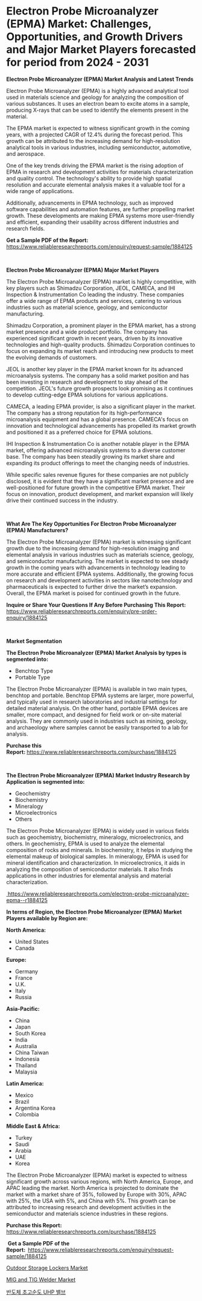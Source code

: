 <p><h1>Electron Probe Microanalyzer (EPMA) Market: Challenges, Opportunities, and Growth Drivers and Major Market Players forecasted for period from 2024 - 2031</h1></p><p><strong>Electron Probe Microanalyzer (EPMA) Market Analysis and Latest Trends</strong></p>
<p><p>Electron Probe Microanalyzer (EPMA) is a highly advanced analytical tool used in materials science and geology for analyzing the composition of various substances. It uses an electron beam to excite atoms in a sample, producing X-rays that can be used to identify the elements present in the material.</p><p>The EPMA market is expected to witness significant growth in the coming years, with a projected CAGR of 12.4% during the forecast period. This growth can be attributed to the increasing demand for high-resolution analytical tools in various industries, including semiconductor, automotive, and aerospace.</p><p>One of the key trends driving the EPMA market is the rising adoption of EPMA in research and development activities for materials characterization and quality control. The technology's ability to provide high spatial resolution and accurate elemental analysis makes it a valuable tool for a wide range of applications.</p><p>Additionally, advancements in EPMA technology, such as improved software capabilities and automation features, are further propelling market growth. These developments are making EPMA systems more user-friendly and efficient, expanding their usability across different industries and research fields.</p></p>
<p><strong>Get a Sample PDF of the Report:&nbsp;</strong> <a href="https://www.reliableresearchreports.com/enquiry/request-sample/1884125">https://www.reliableresearchreports.com/enquiry/request-sample/1884125</a></p>
<p>&nbsp;</p>
<p><strong>Electron Probe Microanalyzer (EPMA) Major Market Players</strong></p>
<p><p>The Electron Probe Microanalyzer (EPMA) market is highly competitive, with key players such as Shimadzu Corporation, JEOL, CAMECA, and IHI Inspection & Instrumentation Co leading the industry. These companies offer a wide range of EPMA products and services, catering to various industries such as material science, geology, and semiconductor manufacturing.</p><p>Shimadzu Corporation, a prominent player in the EPMA market, has a strong market presence and a wide product portfolio. The company has experienced significant growth in recent years, driven by its innovative technologies and high-quality products. Shimadzu Corporation continues to focus on expanding its market reach and introducing new products to meet the evolving demands of customers.</p><p>JEOL is another key player in the EPMA market known for its advanced microanalysis systems. The company has a solid market position and has been investing in research and development to stay ahead of the competition. JEOL's future growth prospects look promising as it continues to develop cutting-edge EPMA solutions for various applications.</p><p>CAMECA, a leading EPMA provider, is also a significant player in the market. The company has a strong reputation for its high-performance microanalysis equipment and has a global presence. CAMECA's focus on innovation and technological advancements has propelled its market growth and positioned it as a preferred choice for EPMA solutions.</p><p>IHI Inspection & Instrumentation Co is another notable player in the EPMA market, offering advanced microanalysis systems to a diverse customer base. The company has been steadily growing its market share and expanding its product offerings to meet the changing needs of industries.</p><p>While specific sales revenue figures for these companies are not publicly disclosed, it is evident that they have a significant market presence and are well-positioned for future growth in the competitive EPMA market. Their focus on innovation, product development, and market expansion will likely drive their continued success in the industry.</p></p>
<p>&nbsp;</p>
<p><strong>What Are The Key Opportunities For Electron Probe Microanalyzer (EPMA) Manufacturers?</strong></p>
<p><p>The Electron Probe Microanalyzer (EPMA) market is witnessing significant growth due to the increasing demand for high-resolution imaging and elemental analysis in various industries such as materials science, geology, and semiconductor manufacturing. The market is expected to see steady growth in the coming years with advancements in technology leading to more accurate and efficient EPMA systems. Additionally, the growing focus on research and development activities in sectors like nanotechnology and pharmaceuticals is expected to further drive the market’s expansion. Overall, the EPMA market is poised for continued growth in the future.</p></p>
<p><strong>Inquire or Share Your Questions If Any Before Purchasing This Report:</strong> <a href="https://www.reliableresearchreports.com/enquiry/pre-order-enquiry/1884125">https://www.reliableresearchreports.com/enquiry/pre-order-enquiry/1884125</a></p>
<p>&nbsp;</p>
<p><strong>Market Segmentation</strong></p>
<p><strong>The Electron Probe Microanalyzer (EPMA) Market Analysis by types is segmented into:</strong></p>
<p><ul><li>Benchtop Type</li><li>Portable Type</li></ul></p>
<p><p>The Electron Probe Microanalyzer (EPMA) is available in two main types, benchtop and portable. Benchtop EPMA systems are larger, more powerful, and typically used in research laboratories and industrial settings for detailed material analysis. On the other hand, portable EPMA devices are smaller, more compact, and designed for field work or on-site material analysis. They are commonly used in industries such as mining, geology, and archaeology where samples cannot be easily transported to a lab for analysis.</p></p>
<p><strong>Purchase this Report:&nbsp;</strong><a href="https://www.reliableresearchreports.com/purchase/1884125">https://www.reliableresearchreports.com/purchase/1884125</a></p>
<p>&nbsp;</p>
<p><strong>The Electron Probe Microanalyzer (EPMA) Market Industry Research by Application is segmented into:</strong></p>
<p><ul><li>Geochemistry</li><li>Biochemistry</li><li>Mineralogy</li><li>Microelectronics</li><li>Others</li></ul></p>
<p><p>The Electron Probe Microanalyzer (EPMA) is widely used in various fields such as geochemistry, biochemistry, mineralogy, microelectronics, and others. In geochemistry, EPMA is used to analyze the elemental composition of rocks and minerals. In biochemistry, it helps in studying the elemental makeup of biological samples. In mineralogy, EPMA is used for mineral identification and characterization. In microelectronics, it aids in analyzing the composition of semiconductor materials. It also finds applications in other industries for elemental analysis and material characterization.</p></p>
<p><a href="https://www.reliableresearchreports.com/electron-probe-microanalyzer-epma--r1884125">&nbsp;https://www.reliableresearchreports.com/electron-probe-microanalyzer-epma--r1884125</a></p>
<p><strong>In terms of Region, the Electron Probe Microanalyzer (EPMA) Market Players available by Region are:</strong></p>
<p>
    <p> <strong> North America: </strong>
        <ul>
            <li>United States</li>
            <li>Canada</li>
        </ul>
        </p> 
    <p> <strong> Europe: </strong>
        <ul>
            <li>Germany</li>
            <li>France</li>
            <li>U.K.</li>
            <li>Italy</li>
            <li>Russia</li>
        </ul>
        </p> 
    <p> <strong> Asia-Pacific: </strong>
        <ul>
            <li>China</li>
            <li>Japan</li>
            <li>South Korea</li>
            <li>India</li>
            <li>Australia</li>
            <li>China Taiwan</li>
            <li>Indonesia</li>
            <li>Thailand</li>
            <li>Malaysia</li>
        </ul>
        </p> 
    <p> <strong> Latin America: </strong>
        <ul>
            <li>Mexico</li>
            <li>Brazil</li>
            <li>Argentina Korea</li>
            <li>Colombia</li>
        </ul>
        </p> 
    <p> <strong> Middle East & Africa: </strong>
        <ul>
            <li>Turkey</li>
            <li>Saudi</li>
            <li>Arabia</li>
            <li>UAE</li>
            <li>Korea</li>
        </ul>
    </p>
    </p>
<p><p>The Electron Probe Microanalyzer (EPMA) market is expected to witness significant growth across various regions, with North America, Europe, and APAC leading the market. North America is projected to dominate the market with a market share of 35%, followed by Europe with 30%, APAC with 25%, the USA with 5%, and China with 5%. This growth can be attributed to increasing research and development activities in the semiconductor and materials science industries in these regions.</p></p>
<p><strong>Purchase this Report: </strong><a href="https://www.reliableresearchreports.com/purchase/1884125">https://www.reliableresearchreports.com/purchase/1884125</a></p>
<p>&nbsp;<strong>Get a Sample PDF of the Report:&nbsp;&nbsp;</strong><a href="https://www.reliableresearchreports.com/enquiry/request-sample/1884125">https://www.reliableresearchreports.com/enquiry/request-sample/1884125</a></p>
<p><strong></strong></p>
<p><p><a href="https://github.com/dringals/Market-Research-Report-List-5/blob/main/outdoor-storage-lockers-market.md">Outdoor Storage Lockers Market</a></p><p><a href="https://github.com/mharielmesa/Market-Research-Report-List-4/blob/main/mig-and-tig-welder-market.md">MIG and TIG Welder Market</a></p><p><a href="https://github.com/dollarearner151/Market-Research-Report-List-1/blob/main/6368675177681.md">반도체 초고순도 UHP 밸브</a></p></p>